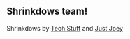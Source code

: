 ## Shrinkdows team!
Shrinkdows by [Tech Stuff](https://github.com/teknixstuff) and [Just Joey](https://github.com/1JustJoey)
